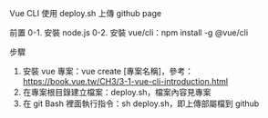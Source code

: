 Vue CLI 使用 deploy.sh 上傳 github page

前置
0-1. 安裝 node.js
0-2. 安裝 vue/cli：npm install -g @vue/cli 

步驟
1. 安裝 vue 專案：vue create [專案名稱]，參考：https://book.vue.tw/CH3/3-1-vue-cli-introduction.html
2. 在專案根目錄建立檔案：deploy.sh，檔案內容見專案
3. 在 git Bash 裡面執行指令：sh deploy.sh，即上傳部屬檔到 github
